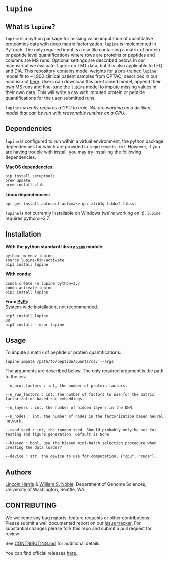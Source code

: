 `lupine`
================================

What is `lupine`?
-------------------------------------

`lupine` is a python package for missing value imputation of quantitative proteomics data with deep matrix factorization. `lupine` is implemented in PyTorch. The only required input is a csv file containing a matrix of protein or peptide level quantifications where rows are proteins or peptides and columns are MS runs. Optional settings are described below. In our manuscript we evaluate `lupine` on TMT data, but it is also applicable to LFQ and DIA. This repository contains model weights for a pre-trained `lupine` model fit to ~1,900 clinical patient samples from CPTAC, described in our manuscript [here](https://pubs.acs.org/doi/10.1021/acs.jproteome.3c00205). Users can download this pre-trained model, append their own MS runs and fine-tune the `lupine` model to impute missing values in their own data. This will write a csv with imputed protein or peptide quantifications for the user-submitted runs. 

`lupine` _currently requires a GPU to train. We are working on a distilled model that can be run with reasonable runtime on a CPU._

Dependencies
------------
`lupine` is configured to run within a virtual environment, the python package dependencies for which are provided in `requirements.txt`. However, if you are having trouble with install, you may try installing the following dependencies. 

**MacOS dependencies:**
```
pip install setuptools
brew update
brew install zlib
```

**Linux dependencies:**
```
apt-get install autoconf automake gcc zlib1g libbz2 libssl
```
`lupine` is not currently installable on Windows (we're working on it). `lupine` requires python>-3.7. 

Installation
------------
**With the python standard library [`venv`](https://docs.python.org/3/library/venv.html) module:**
```
python -m venv lupine
source lupine/bin/activate
pip3 install lupine
```

**With [conda](https://anaconda.org/anaconda/conda):**
```
conda create -n lupine python=3.7
conda activate lupine
pip3 install lupine
```

**From [PyPi](https://pypi.org/):**   
System-wide installation, not recommended. 
```
pip3 install lupine
OR
pip3 install --user lupine
```

Usage
-----
To impute a matrix of peptide or protein quantifications:
```
lupine impute /path/to/peptide/quants/csv --args
```
The arguments are described below. The only required argument is the path to the csv. 

```
--n_prot_factors : int, the number of protein factors.          

--n_run_factors : int, the number of factors to use for the matrix factorization-based run embeddings.  

--n_layers : int, the number of hidden layers in the DNN.        

--n_nodes : int, the number of nodes in the factorization based neural network.       

--rand_seed : int, the random seed. Should probably only be set for testing and figure generation. Default is None.
     
--biased : bool, use the biased mini-batch selection procedure when creating the data loader?      

--device : str, the device to use for computation, {"cpu", "cuda"}.    
```

Authors
--------
[Lincoln Harris](https://github.com/lincoln-harris) & [William S. Noble](https://noble.gs.washington.edu/). Department of Genome Sciences, University of Washington, Seattle, WA.

CONTRIBUTING
------------
We welcome any bug reports, feature requests or other contributions. Please submit a well documented report on our [issue tracker](https://github.com/Noble-Lab/lupine/issues). For substantial changes please fork this repo and submit a pull request for review.

See [CONTRIBUTING.md](https://github.com/Noble-Lab/lupine/blob/main/CONTRIBUTING.md) for additional details.

You can find official releases [here](https://github.com/Noble-Lab/lupine/releases).
